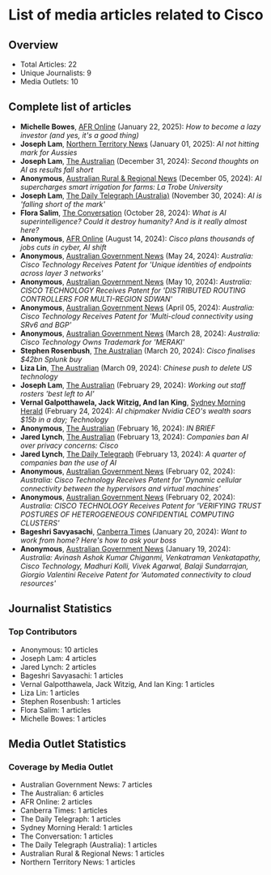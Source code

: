 # List of media articles related to Cisco

## Overview

- Total Articles: 22
- Unique Journalists: 9
- Media Outlets: 10

## Complete list of articles

- **Michelle Bowes**, [AFR Online](https://advance.lexis.com/api/document?collection=news&id=urn:contentItem:6F02-46C3-RXG4-M53S-00000-00&context=1519360) (January 22, 2025): *How to become a lazy investor (and yes, it's a good thing)*
- **Joseph Lam**, [Northern Territory News](https://advance.lexis.com/api/document?collection=news&id=urn:contentItem:6DSV-1VD3-RYS0-R1YR-00000-00&context=1519360) (January 01, 2025): *AI not hitting mark for Aussies*
- **Joseph Lam**, [The Australian](https://advance.lexis.com/api/document?collection=news&id=urn:contentItem:6DSM-2SN3-RS79-V2D8-00000-00&context=1519360) (December 31, 2024): *Second thoughts on AI as results fall short*
- **Anonymous**, [Australian Rural & Regional News](https://advance.lexis.com/api/document?collection=news&id=urn:contentItem:6DK5-3WH1-JD2P-C0MB-00000-00&context=1519360) (December 05, 2024): *AI supercharges smart irrigation for farms: La Trobe University*
- **Joseph Lam**, [The Daily Telegraph (Australia)](https://advance.lexis.com/api/document?collection=news&id=urn:contentItem:6DJ0-X031-F0JP-W0XJ-00000-00&context=1519360) (November 30, 2024): *AI is 'falling short of the mark'*
- **Flora Salim**, [The Conversation](https://advance.lexis.com/api/document?collection=news&id=urn:contentItem:6D93-6PS1-JB75-93F2-00000-00&context=1519360) (October 28, 2024): *What is AI superintelligence? Could it destroy humanity? And is it really almost here?*
- **Anonymous**, [AFR Online](https://advance.lexis.com/api/document?collection=news&id=urn:contentItem:6CR3-J621-DY19-C2P8-00000-00&context=1519360) (August 14, 2024): *Cisco plans thousands of jobs cuts in cyber, AI shift*
- **Anonymous**, [Australian Government News](https://advance.lexis.com/api/document?collection=news&id=urn:contentItem:6C3G-BPG1-JDKC-R1R3-00000-00&context=1519360) (May 24, 2024): *Australia: Cisco Technology Receives Patent for 'Unique identities of endpoints across layer 3 networks'*
- **Anonymous**, [Australian Government News](https://advance.lexis.com/api/document?collection=news&id=urn:contentItem:6C0H-6PM1-F12F-F1TH-00000-00&context=1519360) (May 10, 2024): *Australia: CISCO TECHNOLOGY Receives Patent for 'DISTRIBUTED ROUTING CONTROLLERS FOR MULTI-REGION SDWAN'*
- **Anonymous**, [Australian Government News](https://advance.lexis.com/api/document?collection=news&id=urn:contentItem:6BR2-S6W1-JDKC-R1RR-00000-00&context=1519360) (April 05, 2024): *Australia: Cisco Technology Receives Patent for 'Multi-cloud connectivity using SRv6 and BGP'*
- **Anonymous**, [Australian Government News](https://advance.lexis.com/api/document?collection=news&id=urn:contentItem:6BN7-BXM1-JDKC-R0P6-00000-00&context=1519360) (March 28, 2024): *Australia: Cisco Technology Owns Trademark for 'MERAKI'*
- **Stephen Rosenbush**, [The Australian](https://advance.lexis.com/api/document?collection=news&id=urn:contentItem:6BKM-B4P1-F0JP-W0VR-00000-00&context=1519360) (March 20, 2024): *Cisco finalises $42bn Splunk buy*
- **Liza Lin**, [The Australian](https://advance.lexis.com/api/document?collection=news&id=urn:contentItem:6BH8-N3R1-F0JP-W1HG-00000-00&context=1519360) (March 09, 2024): *Chinese push to delete US technology*
- **Joseph Lam**, [The Australian](https://advance.lexis.com/api/document?collection=news&id=urn:contentItem:6BFC-0DB1-F0JP-W0SM-00000-00&context=1519360) (February 29, 2024): *Working out staff rosters 'best left to AI'*
- **Vernal Galpotthawela, Jack Witzig, And Ian King**, [Sydney Morning Herald](https://advance.lexis.com/api/document?collection=news&id=urn:contentItem:6BD5-4RR1-JD34-V38K-00000-00&context=1519360) (February 24, 2024): *AI chipmaker Nvidia CEO's wealth soars $15b in a day; Technology*
- **Anonymous**, [The Australian](https://advance.lexis.com/api/document?collection=news&id=urn:contentItem:6BBK-C0P1-JD3N-511K-00000-00&context=1519360) (February 16, 2024): *IN BRIEF*
- **Jared Lynch**, [The Australian](https://advance.lexis.com/api/document?collection=news&id=urn:contentItem:6B9Y-FJR1-F0JP-W0P6-00000-00&context=1519360) (February 13, 2024): *Companies ban AI over privacy concerns: Cisco*
- **Jared Lynch**, [The Daily Telegraph](https://advance.lexis.com/api/document?collection=news&id=urn:contentItem:6B9Y-FJR1-F0JP-W13R-00000-00&context=1519360) (February 13, 2024): *A quarter of companies ban the use of AI*
- **Anonymous**, [Australian Government News](https://advance.lexis.com/api/document?collection=news&id=urn:contentItem:6B7K-Y641-F12F-F0TB-00000-00&context=1519360) (February 02, 2024): *Australia: Cisco Technology Receives Patent for 'Dynamic cellular connectivity between the hypervisors and virtual machines'*
- **Anonymous**, [Australian Government News](https://advance.lexis.com/api/document?collection=news&id=urn:contentItem:6B7K-PD31-JDKC-R05K-00000-00&context=1519360) (February 02, 2024): *Australia: CISCO TECHNOLOGY Receives Patent for 'VERIFYING TRUST POSTURES OF HETEROGENEOUS CONFIDENTIAL COMPUTING CLUSTERS'*
- **Bageshri Savyasachi**, [Canberra Times](https://advance.lexis.com/api/document?collection=news&id=urn:contentItem:6B4P-X0J1-JD34-V03N-00000-00&context=1519360) (January 20, 2024): *Want to work from home? Here's how to ask your boss*
- **Anonymous**, [Australian Government News](https://advance.lexis.com/api/document?collection=news&id=urn:contentItem:6B4M-3WT1-F12F-F1TX-00000-00&context=1519360) (January 19, 2024): *Australia: Avinash Ashok Kumar Chiganmi, Venkatraman Venkatapathy, Cisco Technology, Madhuri Kolli, Vivek Agarwal, Balaji Sundarrajan, Giorgio Valentini Receive Patent for 'Automated connectivity to cloud resources'*

## Journalist Statistics

### Top Contributors

- Anonymous: 10 articles
- Joseph Lam: 4 articles
- Jared Lynch: 2 articles
- Bageshri Savyasachi: 1 articles
- Vernal Galpotthawela, Jack Witzig, And Ian King: 1 articles
- Liza Lin: 1 articles
- Stephen Rosenbush: 1 articles
- Flora Salim: 1 articles
- Michelle Bowes: 1 articles

## Media Outlet Statistics

### Coverage by Media Outlet

- Australian Government News: 7 articles
- The Australian: 6 articles
- AFR Online: 2 articles
- Canberra Times: 1 articles
- The Daily Telegraph: 1 articles
- Sydney Morning Herald: 1 articles
- The Conversation: 1 articles
- The Daily Telegraph (Australia): 1 articles
- Australian Rural & Regional News: 1 articles
- Northern Territory News: 1 articles
